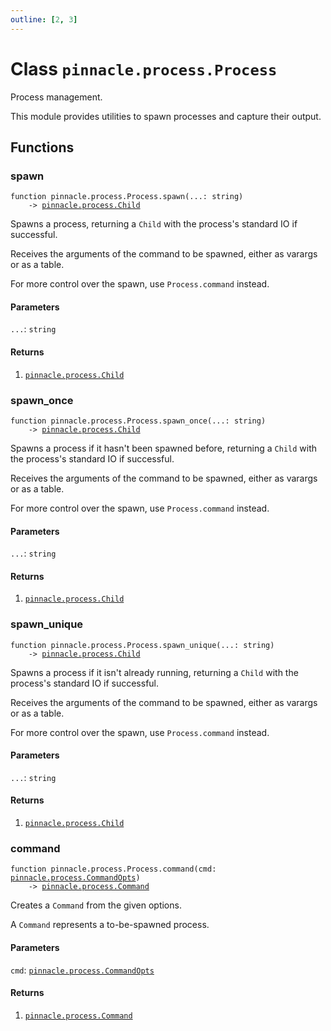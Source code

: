 ```yaml
---
outline: [2, 3]
---
```


# Class `pinnacle.process.Process`


Process management.

This module provides utilities to spawn processes and capture their output.



## Functions

### <Badge type="function" text="function" /> spawn

<div class="language-lua"><pre><code>function pinnacle.process.Process.spawn(...: string)
    -> <a href="/lua-reference/classes/pinnacle.process.Child">pinnacle.process.Child</a></code></pre></div>

Spawns a process, returning a `Child` with the process's standard IO if successful.

Receives the arguments of the command to be spawned, either as varargs or as a table.

For more control over the spawn, use `Process.command` instead.




#### Parameters

`...`: <code>string</code>



#### Returns

1. <code><a href="/lua-reference/classes/pinnacle.process.Child">pinnacle.process.Child</a></code>




### <Badge type="function" text="function" /> spawn_once

<div class="language-lua"><pre><code>function pinnacle.process.Process.spawn_once(...: string)
    -> <a href="/lua-reference/classes/pinnacle.process.Child">pinnacle.process.Child</a></code></pre></div>

Spawns a process if it hasn't been spawned before,
returning a `Child` with the process's standard IO if successful.

Receives the arguments of the command to be spawned, either as varargs or as a table.

For more control over the spawn, use `Process.command` instead.




#### Parameters

`...`: <code>string</code>



#### Returns

1. <code><a href="/lua-reference/classes/pinnacle.process.Child">pinnacle.process.Child</a></code>




### <Badge type="function" text="function" /> spawn_unique

<div class="language-lua"><pre><code>function pinnacle.process.Process.spawn_unique(...: string)
    -> <a href="/lua-reference/classes/pinnacle.process.Child">pinnacle.process.Child</a></code></pre></div>

Spawns a process if it isn't already running,
returning a `Child` with the process's standard IO if successful.

Receives the arguments of the command to be spawned, either as varargs or as a table.

For more control over the spawn, use `Process.command` instead.




#### Parameters

`...`: <code>string</code>



#### Returns

1. <code><a href="/lua-reference/classes/pinnacle.process.Child">pinnacle.process.Child</a></code>




### <Badge type="function" text="function" /> command

<div class="language-lua"><pre><code>function pinnacle.process.Process.command(cmd: <a href="/lua-reference/classes/pinnacle.process.CommandOpts">pinnacle.process.CommandOpts</a>)
    -> <a href="/lua-reference/classes/pinnacle.process.Command">pinnacle.process.Command</a></code></pre></div>

Creates a `Command` from the given options.

A `Command` represents a to-be-spawned process.



#### Parameters

`cmd`: <code><a href="/lua-reference/classes/pinnacle.process.CommandOpts">pinnacle.process.CommandOpts</a></code>



#### Returns

1. <code><a href="/lua-reference/classes/pinnacle.process.Command">pinnacle.process.Command</a></code>



